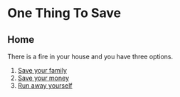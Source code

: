 # One Thing To Save 
## Home

There is a fire in your house and you have three options.
1. [Save your family](save-your-family)
2. [Save your money](save-your-money)
3. [Run away yourself](run-away)
